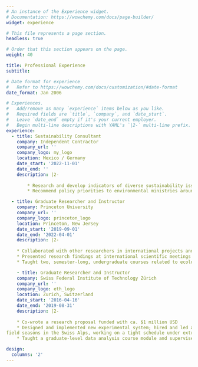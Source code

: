 ```yaml
---
# An instance of the Experience widget.
# Documentation: https://wowchemy.com/docs/page-builder/
widget: experience

# This file represents a page section.
headless: true

# Order that this section appears on the page.
weight: 40

title: Professional Experience
subtitle:

# Date format for experience
#   Refer to https://wowchemy.com/docs/customization/#date-format
date_format: Jan 2006

# Experiences.
#   Add/remove as many `experience` items below as you like.
#   Required fields are `title`, `company`, and `date_start`.
#   Leave `date_end` empty if it's your current employer.
#   Begin multi-line descriptions with YAML's `|2-` multi-line prefix.
experience:
  - title: Sustainability Consultant 
    company: Independent Contractor
    company_url: ''
    company_logo: my_logo
    location: Mexico / Germany
    date_start: '2022-11-01'
    date_end: ''
    description: |2-
        
        * Research and develop indicators of diverse sustainability issues, from deforestation to greenhouse gas emissions and air pollutants, to improve Yale University’s Environmental Performance Index in its 2024 release
        * Recommend policy priorities to environmental ministries around the world, and guide sustainability investments

  - title: Graduate Researcher and Instructor
    company: Princeton University
    company_url: ''
    company_logo: princeton_logo
    location: Princeton, New Jersey
    date_start: '2019-09-01'
    date_end: '2022-04-01'
    description: |2-
    
    * Collaborated with other researchers in international projects and published four papers in top ecological journals
    * Presented research findings at international scientific meetings and received two prizes for the best student talk
    * Taught two, semester-long, undergraduate courses related to ecology and sustainability  

    - title: Graduate Researcher and Instructor
    company: Swiss Federal Institute of Technology Zürich
    company_url: ''
    company_logo: eth_logo
    location: Zurich, Switzerland
    date_start: '2016-04-16'
    date_end: '2019-08-31'
    description: |2-
    
    * Co-wrote a research proposal funded with ca. $1 million USD
    * Designed and implemented new experimental system; hired and led a team of five scientists for three consecutive
field seasons in the Swiss Alps, working on a tight schedule under extreme weather conditions
    * Taught a graduate-level data analysis course module and supervised a Master thesis research project

design:
  columns: '2'
---
```

